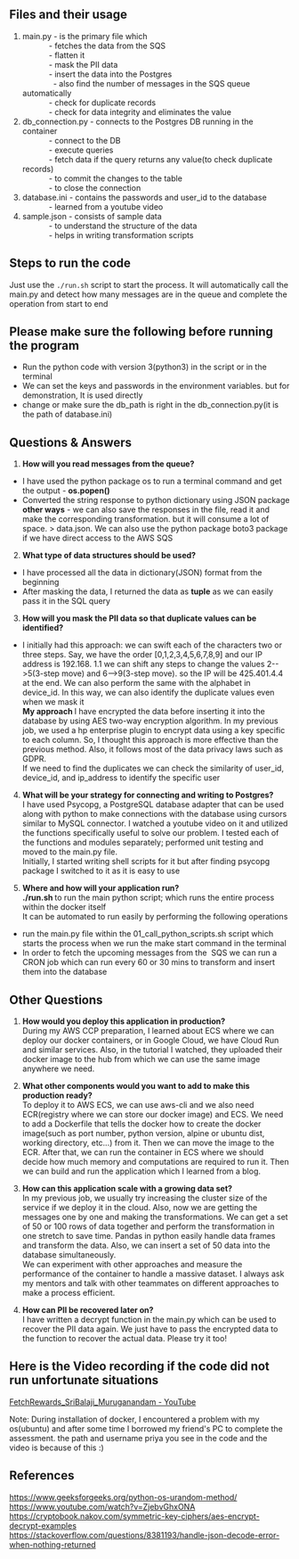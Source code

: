 ## Files and their usage
1. main.py - is the primary file which  <br>
            - fetches the data from the SQS <br>
            - flatten it <br>
            - mask the PII data <br>
            - insert the data into the Postgres<br>  
            - also find the number of messages in the SQS queue automatically<br>
            - check for duplicate records<br>
            - check for data integrity and eliminates the value <br>
2. db_connection.py - connects to the Postgres DB running in the container <br>
            - connect to the DB <br>
            - execute queries <br>
            - fetch data if the query returns any value(to check duplicate records) <br>
            - to commit the changes to the table <br>
            - to close the connection <br>
3. database.ini - contains the passwords and user_id to the database <br>
            - learned from a youtube video <br>
4. sample.json - consists of sample data <br>
            - to understand the structure of the data <br>
            - helps in writing transformation scripts <br>

## Steps to run the code
Just use the <code>./run.sh</code> script to start the process. It will automatically call the main.py and detect how many messages are in the queue and complete the operation from start to end <br>

## Please make sure the following before running the program
- Run the python code with version 3(python3) in the script or in the terminal <br>
- We can set the keys and passwords in the environment variables. but for demonstration, It is used directly <br>
- change or make sure the db_path is right in the db_connection.py(it is the path of database.ini) <br>

## Questions & Answers
1. <strong>How will you read messages from the queue?</strong>
- I have used the python package os to run a terminal command and get the output - <strong>os.popen()</strong> <br>
- Converted the string response to python dictionary using JSON package <br>
<strong>other ways</strong> - we can also save the responses in the file, read it and make the corresponding transformation. but it will consume a lot of space. <aws sqs command> > data.json. We can also use the python package boto3 package if we have direct access to the AWS SQS <br>

2. <strong>What type of data structures should be used?</strong> <br>
- I have processed all the data in dictionary(JSON) format from the beginning <br>
- After masking the data, I returned the data as <strong>tuple</strong> as we can easily pass it in the SQL query <br>

3. <strong>How will you mask the PII data so that duplicate values can be identified?</strong> <br>
- I initially had this approach: we can swift each of the characters two or three steps. Say, we have the order [0,1,2,3,4,5,6,7,8,9] and our IP address is 192.168. 1.1 we can shift any steps to change the values 2-->5(3-step move) and 6-->9(3-step move). so the IP will be 425.401.4.4 at the end. We can also perform the same with the alphabet in device_id. In this way, we can also identify the duplicate values even when we mask it <br>
<strong>My approach </strong> I have encrypted the data before inserting it into the database by using AES two-way encryption algorithm. In my previous job, we used a hp enterprise plugin to encrypt data using a key specific to each column. So, I thought this approach is more effective than the previous method. Also, it follows most of the data privacy laws such as GDPR. <br>
If we need to find the duplicates we can check the similarity of user_id, device_id, and ip_address to identify the specific user <br>

4. <strong>What will be your strategy for connecting and writing to Postgres?</strong> <br>
I have used Psycopg, a PostgreSQL database adapter that can be used along with python to make connections with the database using cursors similar to MySQL connector. I watched a youtube video on it and utilized the functions specifically useful to solve our problem. I tested each of the functions and modules separately; performed unit testing and moved to the main.py file. <br>
Initially, I started writing shell scripts for it but after finding psycopg package I switched to it as it is easy to use <br>

5. <strong>Where and how will your application run?</strong> <br>
<strong> ./run.sh </strong> to run the main python script; which runs the entire process within the docker itself <br>
It can be automated to run easily by performing the following operations <br>
- run the main.py file within the 01_call_python_scripts.sh script which starts the process when we run the make start command in the terminal <br>
- In order to fetch the upcoming messages from the  SQS we can run a CRON job which can run every 60 or 30 mins to transform and insert them into the database <br>

## Other Questions
1. <strong>How would you deploy this application in production?</strong> <br>
During my AWS CCP preparation, I learned about ECS where we can deploy our docker containers, or in Google Cloud, we have Cloud Run and similar services. Also, in the tutorial I watched, they uploaded their docker image to the hub from which we can use the same image anywhere we need. <br>

2. <strong>What other components would you want to add to make this production ready?</strong> <br>
To deploy it to AWS ECS, we can use aws-cli and we also need ECR(registry where we can store our docker image) and ECS. We need to add a Dockerfile that tells the docker how to create the docker image(such as port number, python version, alpine or ubuntu dist, working directory, etc...) from it. Then we can move the image to the ECR. After that, we can run the container in ECS where we should decide how much memory and computations are required to run it. Then we can build and run the application which I learned from a blog. <br>

3. <strong>How can this application scale with a growing data set?</strong>  <br>
In my previous job, we usually try increasing the cluster size of the service if we deploy it in the cloud. Also, now we are getting the messages one by one and making the transformations. We can get a set of 50 or 100 rows of data together and perform the transformation in one stretch to save time. Pandas in python easily handle data frames and transform the data. Also, we can insert a set of 50 data into the database simultaneously. <br>
We can experiment with other approaches and measure the performance of the container to handle a massive dataset. I always ask my mentors and talk with other teammates on different approaches to make a process efficient. <br>

4. <strong>How can PII be recovered later on?</strong> <br>
I have written a decrypt function in the main.py which can be used to recover the PII data again. We just have to pass the encrypted data to the function to recover the actual data. Please try it too! <br>

## Here is the Video recording if the code did not run unfortunate situations <br>
[FetchRewards_SriBalaji_Muruganandam - YouTube](https://youtu.be/DHnQPHiNX1o)

Note: During installation of docker, I encountered a problem with my os(ubuntu) and after some time I borrowed my friend's PC to complete the assessment. the path and username priya you see in the code and the video is because of this :) <br>

## References
https://www.geeksforgeeks.org/python-os-urandom-method/ <br>
https://www.youtube.com/watch?v=ZjebvGhxONA <br>
https://cryptobook.nakov.com/symmetric-key-ciphers/aes-encrypt-decrypt-examples <br>
https://stackoverflow.com/questions/8381193/handle-json-decode-error-when-nothing-returned <br>
